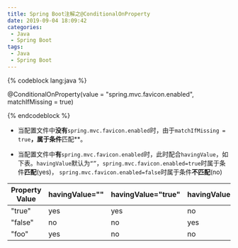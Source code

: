 ```yaml
---
title: Spring Boot注解之@ConditionalOnProperty
date: 2019-09-04 18:09:42
categories:
 - Java
 - Spring Boot
tags:
 - Java
 - Spring Boot
---
```

{% codeblock lang:java %}

@ConditionalOnProperty(value = "spring.mvc.favicon.enabled",
				matchIfMissing = true)

{% endcodeblock %}

- 当配置文件中**没有**`spring.mvc.favicon.enabled`时，由于`matchIfMissing = true`**，属于条件**匹配**。

- 当配置文件中**有**`spring.mvc.favicon.enabled`时，此时配合`havingValue`，如下表。`havingValue`默认为`“”`，`spring.mvc.favicon.enabled=true`时属于条件**匹配**(yes)， `spring.mvc.favicon.enabled=false`时属于条件**不匹配**(no)

| Property Value | havingValue="" | havingValue="true" | havingValue="false" | havingValue="foo" |
| -------------- | -------------- | ------------------ | ------------------- | ----------------- |
| "true"         | yes            | yes                | no                  | no                |
| "false"        | no             | no                 | yes                 | no                |
| "foo"          | yes            | no                 | no                  | yes               |

